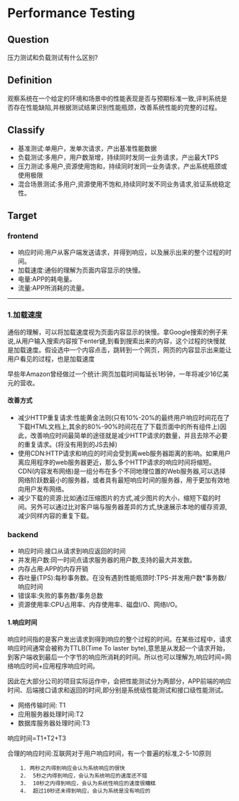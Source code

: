 # Performance Testing

## Question

压力测试和负载测试有什么区别?

## Definition


观察系统在一个给定的环境和场景中的性能表现是否与预期标准一致,评判系统是否存在性能缺陷,并根据测试结果识别性能瓶颈，改善系统性能的完整的过程。


## Classify

+ 基准测试:单用户，发单次请求，产出基准性能数据
+ 负载测试:多用户，用户数渐增，持续同时发同一业务请求，产出最大TPS
+ 压力测试:多用户,资源使用饱和，持续同时发同一业务请求，产出系统瓶颈或使用极限
+ 混合场景测试:多用户,资源使用不饱和,持续同时发不同业务请求,验证系统稳定性。


## Target

### frontend

+ 响应时间:用户从客户端发送请求，并得到响应，以及展示出来的整个过程的时间。
+ 加载速度:通俗的理解为页面内容显示的快慢。
+ 电量:APP的耗电量。
+ 流量:APP所消耗的流量。

---

### 1.加载速度
  通俗的理解，可以将加载速度视为页面内容显示的快慢。拿Google搜索的例子来说,从用户输入搜索内容按下enter键,到看到搜索出来的内容，这个过程的快慢就是加载速度。假设选中一个内容点击，跳转到一个网页，网页的内容显示出来能让用户看见的过程，也是加载速度

早些年Amazon曾经做过一个统计:网页加载时间每延长1秒钟，一年将减少16亿美元的营收。

#### 改善方式

+ 减少HTTP重复请求:性能黄金法则(只有10%-20%的最终用户响应时间花在了下载HTML文档上,其余的80%-90%时间花在了下载页面中的所有组件上)因此，改善响应时间最简单的途径就是减少HTTP请求的数量，并且去除不必要的重复请求。(将没有用到的JS去掉)
+ 使用CDN:HTTP请求和响应的时间会受到离web服务器距离的影响。如果用户离应用程序的web服务器更近，那么多个HTTP请求的响应时间将缩短。
CDN(内容发布网络)是一组分布在多个不同地理位置的Web服务器,可以选择网络阶跃数最小的服务器，或者具有最短响应时间的服务器，用于更加有效地向用户发布网络。
+ 减少下载的资源:比如通过压缩图片的方式,减少图片的大小，缩短下载的时间。另外可以通过比对客户端与服务器差异的方式,快速展示本地的缓存资源,减少同样内容的重复下载。


### backend

+ 响应时间:接口从请求到响应返回的时间
+ 并发用户数:同一时间点请求服务器的用户数,支持的最大并发数。
+ 内存占用:APP的内存开销
+ 吞吐量(TPS):每秒事务数。在没有遇到性能瓶颈时:TPS-并发用户数*事务数/响应时间
+ 错误率:失败的事务数/事务总数
+ 资源使用率:CPU占用率、内存使用率、磁盘I/O、网络I/O。

#### 1.响应时间
响应时间指的是客户发出请求到得到响应的整个过程的时间。在某些过程中，请求响应时间通常会被称为TTLB(Time To laster byte),意思是从发起一个请求开始，到客户端收到最后一个字节的响应所消耗的时间。所以也可以理解为,响应时间=网络响应时间+应用程序响应时间。

因此在大部分公司的项目实际运作中，会把性能测试分为两部分，APP前端的响应时间、后端接口请求和返回的时间,即分别是系统级性能测试和接口级性能测试。

+ 网络传输时间: T1
+ 应用服务器处理时间:T2
+ 数据库服务器处理时间:T3

响应时间=T1+T2+T3

合理的响应时间:互联网对于用户响应时间，有一个普遍的标准,2-5-10原则
        
        1. 两秒之内得到响应会认为系统响应的很快
        2.  5秒之内得到响应，会认为系统响应的速度还不错
        3.  10秒之内得到响应，会认为系统性响应的速度很糟糕
        4.  超过10秒还未得到响应，会认为系统是没有响应的
      

